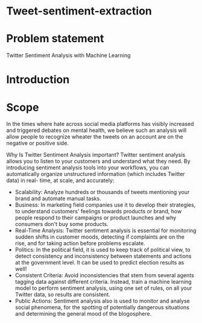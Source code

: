 # Tweet-sentiment-extraction
# Problem statement 
 Twitter Sentiment Analysis with Machine Learning
# Introduction

# Scope

In the times where hate across social media platforms has visibly increased and
triggered debates on mental health, we believe such an analysis will allow people to
recognize wheater the tweets on an account are on the negative or positive side.

Why Is Twitter Sentiment Analysis important?
Twitter sentiment analysis allows you to listen to your customers and understand what
they need. By introducing sentiment analysis tools into your workflows, you can
automatically organize unstructured information (which includes Twitter data) in real-
time, at scale, and accurately:
* Scalability: Analyze hundreds or thousands of tweets mentioning your brand
and automate manual tasks.
* Business: In marketing field companies use it to develop their strategies, to
understand customers&#39; feelings towards products or brand, how people respond
to their campaigns or product launches and why consumers don&#39;t buy some
products.
* Real-Time Analysis: Twitter sentiment analysis is essential for monitoring
sudden shifts in customer moods, detecting if complaints are on the rise, and for
taking action before problems escalate.
* Politics: In the political field, it is used to keep track of political view, to detect
consistency and inconsistency between statements and actions at the
government level. It can be used to predict election results as well!
* Consistent Criteria: Avoid inconsistencies that stem from several agents
tagging data against different criteria. Instead, train a machine learning model to
perform sentiment analysis, using one set of rules, on all your Twitter data, so
results are consistent.
* Public Actions: Sentiment analysis also is used to monitor and analyse social
phenomena, for the spotting of potentially dangerous situations and determining
the general mood of the blogosphere.




